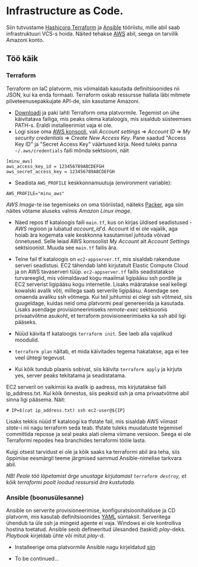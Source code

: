 # Infrastructure as Code.

Siin tutvustame  [Hashicorp Terraform](https://www.terraform.io/) ja [Ansible](http://docs.ansible.com/ansible/latest/index.html) tööriistu, mille abil saab infrastruktuuri VCS-s hoida. Näited tehakse [AWS](https://console.aws.amazon.com/console/home) abil, seega on tarvilik Amazoni konto.

## Töö käik
### Terraform
Terraform on IaC platvorm, mis võimaldab kasutada definitsioonides nii JSON, kui ka enda formaati. Terraform oskab ressursse hallata läbi mitmete pilveteenusepakkujate API-de, siin kasutame Amazoni.
* [Downloadi](https://www.terraform.io/downloads.html) ja paki lahti Terraform oma platvormile. Tegemist on ühe käivitatava failiga, mis peaks olema kataloogis, mis sisaldub süsteemses PATH-s. Eraldi installeerimist vaja ei ole.
* Logi sisse oma  [AWS konsooli](https://console.aws.amazon.com/console/home), vali _Account settings_ =>
_Account ID_ => _My security credentials_ => _Create New Access Key_. Pane saadud  "Access Key ID" ja "Secret Access Key" väärtused kirja. Need tuleks panna `~/.aws/credentials` faili mõnda sektsiooni, näit
```
[minu_aws]
aws_access_key_id = 123456789ABCDEFGH
aws_secret_access_key = 123456789ABCDEFGH
```
* Seadista `AWS_PROFILE` keskkonnamuutuja (environment variable):
```
AWS_PROFILE="minu_aws"
``` 

_AWS Image_-te ise tegemiseks on oma tööriistad, näiteks [Packer](https://www.packer.io/), aga siin näites võtame aluseks valmis _Amazon Linux image_.

* Näed repos tf kataloogis faili `main.tf`, kus on kirjas üldised seadistused - _AWS_ regioon  ja lubatud _account_id_'d. Account id ei ole vajalik, aga hoiab ära kogemata vale keskkonna kasutamisel juhtuda võivad õnnetused. Selle leiad AWS konsoolist _My Account_ alt _Account Settings_ sektsioonist. Muuda see `main.tf` failis ära.

* Teine fail tf kataloogis on `ec2-appserver.tf`, mis sisaldab rakenduse serveri seadistusi. EC2 tähendab lahti kirjutatult Elastic Compute Cloud ja on AWS tavaserveri tüüp. `ec2-appserver.tf` failis seadistatakse turvareeglid, mis võimaldavad kogu maailmal ligipääsu ssh pordile ja EC2 serverist ligipääsu kogu internetile. Lisaks määratakse seal kellegi kowalski avalik võti, millega saab serverile ligipääsu. Asendage see omaenda avaliku ssh võtmega. Kui teil juhtumisi ei olegi ssh võtmeid, siis guugeldage, kuidas neid oma platvormi peal genereerida ja kasutada. Lisaks asendage provisioneerimiseks _remote-exec_ sektsioonis privaatvõtme asukoht, et terraform provisioneerimiseks ka ssh abil ligi pääseks.
* Nüüd käivita tf kataloogis `terraform init`. See laeb alla vajalikud moodulid.
* `terraform plan` näitab, et mida käivitades tegema hakatakse, aga ei tee veel ühtegi tegevust.
* Kui kõik tundub plaanis sobivat, siis käivita `terraform apply` ja kirjuta yes, server peaks tekitatama ja seadistatama.

EC2 serveril on vaikimisi ka avalik ip aadress, mis kirjutatakse faili ip_address.txt. Kui kõik õnnestus, siis peaksid ssh ja oma privaatvõtme abil sinna ligi pääsema. Näit:

 `# IP=$(cat ip_address.txt) ssh ec2-user@${IP}`

Lisaks tekkis nüüd tf kataloogi ka tfstate fail, mis sisaldab AWS viimast _state_-i nii nagu terraform seda teab. tfstate tuleks muudatuste tegemisel committida reposse ja seal peaks alati olema viimane versioon. Seega ei ole Terraformi repodes hea branchides terraformi tööle lasta.

 Kuigi otsest tarvidust ei ole ja kõik saaks ka terraformi abil ära teha, siis õppimise eesmärgil teeme järgmised sammud Ansible-nimelise tarkvara abil.
 
*NB! Peale töö lõpetamist ärge unustage kirjutamast `terraform destroy`, et kõik terraformi poolt loodud ressursid ära kustutada.*

### Ansible (boonusülesanne)
Ansible on serverite provisioneerimise, konfiguratsioonihalduse ja CD platvorm, mis kasutab definitsioonides [YAML](http://yaml.org/) süntaksit. Serveritega ühendub ta üle ssh ja mingeid agente ei vaja. Windows ei ole kontrolliva hostina toetatud. Ansible seob defineeritud ülesanded (taskid)  _play_-deks. _Playbook_ kirjeldab ühte või mitut _play_-d.

* Installeerige oma platvormile Ansible nagu kirjeldatud [siin](http://docs.ansible.com/ansible/latest/installation_guide/intro_installation.html#installing-the-control-machine)

* To be continued...
